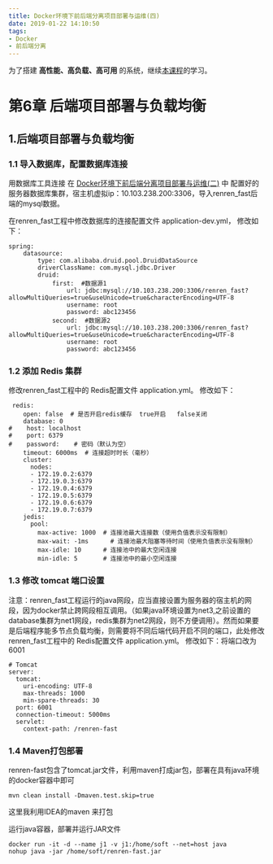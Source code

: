 ```yaml
---
title: Docker环境下前后端分离项目部署与运维(四)
date: 2019-01-22 14:10:50
tags:
- Docker
- 前后端分离
---
```


为了搭建 **高性能、高负载、高可用** 的系统，继续[本课程](https://coding.imooc.com/class/219.html)的学习。 

# 第6章 后端项目部署与负载均衡

## 1.后端项目部署与负载均衡

### 1.1 导入数据库，配置数据库连接

用数据库工具连接 在 [Docker环境下前后端分离项目部署与运维(二)](http://ztxpp.cc/2019/01/17/dockerStudy2/) 中 配置好的服务器数据库集群，宿主机虚拟ip：10.103.238.200:3306，导入renren_fast后端的mysql数据。

在renren_fast工程中修改数据库的连接配置文件 application-dev.yml， 修改如下：

```
spring:
    datasource:
        type: com.alibaba.druid.pool.DruidDataSource
        driverClassName: com.mysql.jdbc.Driver
        druid:
            first:  #数据源1
                url: jdbc:mysql://10.103.238.200:3306/renren_fast?allowMultiQueries=true&useUnicode=true&characterEncoding=UTF-8
                username: root
                password: abc123456
            second:  #数据源2
                url: jdbc:mysql://10.103.238.200:3306/renren_fast?allowMultiQueries=true&useUnicode=true&characterEncoding=UTF-8
                username: root
                password: abc123456
```

### 1.2 添加 Redis 集群

修改renren_fast工程中的 Redis配置文件 application.yml。 修改如下：

```
 redis:
    open: false  # 是否开启redis缓存  true开启   false关闭
    database: 0
#    host: localhost
#    port: 6379
#    password:    # 密码（默认为空）
    timeout: 6000ms  # 连接超时时长（毫秒）
    cluster:
      nodes:
      - 172.19.0.2:6379
      - 172.19.0.3:6379
      - 172.19.0.4:6379
      - 172.19.0.5:6379
      - 172.19.0.6:6379
      - 172.19.0.7:6379
    jedis:
      pool:
        max-active: 1000  # 连接池最大连接数（使用负值表示没有限制）
        max-wait: -1ms      # 连接池最大阻塞等待时间（使用负值表示没有限制）
        max-idle: 10      # 连接池中的最大空闲连接
        min-idle: 5       # 连接池中的最小空闲连接
```

### 1.3 修改 tomcat 端口设置

注意：renren_fast工程运行的java网段，应当直接设置为服务器的宿主机的网段，因为docker禁止跨网段相互调用。（如果java环境设置为net3,之前设置的database集群为net1网段，redis集群为net2网段，则不方便调用）。然而如果要是后端程序能多节点负载均衡，则需要将不同后端代码开启不同的端口，此处修改renren_fast工程中的 Redis配置文件 application.yml。 修改如下：将端口改为 6001 
```
# Tomcat
server:
  tomcat:
    uri-encoding: UTF-8
    max-threads: 1000
    min-spare-threads: 30
  port: 6001
  connection-timeout: 5000ms
  servlet:
    context-path: /renren-fast

```

### 1.4 Maven打包部署
renren-fast包含了tomcat.jar文件，利用maven打成jar包，部署在具有java环境的docker容器中即可
```
mvn clean install -Dmaven.test.skip=true
```
这里我利用IDEA的maven 来打包

运行java容器，部署并运行JAR文件
```
docker run -it -d --name j1 -v j1:/home/soft --net=host java
nohup java -jar /home/soft/renren-fast.jar
```